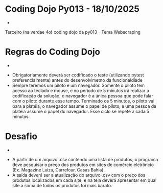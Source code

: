 # Coding Dojo Py013 - 18/10/2025
-
Terceiro (na verdae 4o) coding dojo da py013 - Tema Webscraping

# Regras do Coding Dojo
-
* Obrigatoriamente deverá ser codificado o teste (utilizando pytest preferencialmente) antes do desenvolvimetno da funcionaldiade
* Sempre teremos um piloto e um navegador. Somente o piloto tem acesso ao teclado e mouse, e no período de 5 minutos irá realizar a codificação da solução, o navegador é a única pessoa que pode falar com o piloto durante esse tempo. Terminado os 5 minutos, o piloto vai para a platéia, o navegador assume o papel de piloto, e uma pessoa da platéia assume o papel do navegador. Esse ciclo se repete a cada 5 minutos.

# Desafio
-
* A partir de um arquivo .csv contendo uma lista de produtos, o programa deve pesquisar o preço dos produtos em sites de comércio eletrôncio (Ex. Magazine Luiza, Carrefour, Casas Bahia). 
* A saída deverá ser a atualização do arquivo .csv com o preço dos produtos localizados em cada site, e na tela deverá apresentar em qual site a soma de todos os produtos foi mais barato.
